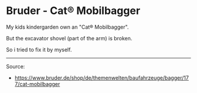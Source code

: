 # Bruder - Cat® Mobilbagger

My kids kindergarden own an "Cat® Mobilbagger".

But the excavator shovel (part of the arm) is broken.

So i tried to fix it by myself.

---
Source:
* https://www.bruder.de/shop/de/themenwelten/baufahrzeuge/bagger/177/cat-mobilbagger
